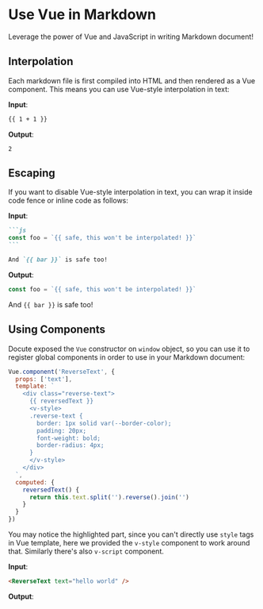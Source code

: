 # Use Vue in Markdown

Leverage the power of Vue and JavaScript in writing Markdown document!

## Interpolation

Each markdown file is first compiled into HTML and then rendered as a Vue component. This means you can use Vue-style interpolation in text:

__Input__:

```markdown
{{ 1 + 1 }}
```

__Output__:

```
2
```

## Escaping

If you want to disable Vue-style interpolation in text, you can wrap it inside code fence or inline code as follows:

__Input__:

````markdown
```js
const foo = `{{ safe, this won't be interpolated! }}`
```

And `{{ bar }}` is safe too!
````

__Output__:

```js
const foo = `{{ safe, this won't be interpolated! }}`
```

And `{{ bar }}` is safe too!

## Using Components

Docute exposed the `Vue` constructor on `window` object, so you can use it to register global components in order to use in your Markdown document:

```js {highlight:['6-13']}
Vue.component('ReverseText', {
  props: ['text'],
  template: `
    <div class="reverse-text">
      {{ reversedText }}
      <v-style>
      .reverse-text {
        border: 1px solid var(--border-color);
        padding: 20px;
        font-weight: bold;
        border-radius: 4px;
      }
      </v-style>
    </div>
  `,
  computed: {
    reversedText() {
      return this.text.split('').reverse().join('')
    }
  }
})
```

You may notice the highlighted part, since you can't directly use `style` tags in Vue template, here we provided the `v-style` component to work around that. Similarly there's also `v-script` component.

__Input__:

```markdown
<ReverseText text="hello world" />
```

__Output__:

<ReverseText text="hello world" />

